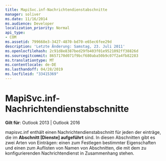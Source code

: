 ```yaml
---
title: MapiSvc.inf-Nachrichtendienstabschnitte
manager: soliver
ms.date: 11/16/2014
ms.audience: Developer
localization_priority: Normal
api_type:
- COM
ms.assetid: 799668e3-3427-4870-bd70-e65ec6fee29d
description: 'Letzte Änderung: Samstag, 23. Juli 2011'
ms.openlocfilehash: 2c91d8e8387bed29fb403f01e9521092ff38826d
ms.sourcegitcommit: 8657170d071f9bcf680aba50b9c07f2a4fb82283
ms.translationtype: MT
ms.contentlocale: de-DE
ms.lasthandoff: 04/28/2019
ms.locfileid: "33415369"
---
```

# <a name="mapisvcinf-message-service-sections"></a>MapiSvc.inf-Nachrichtendienstabschnitte

  
  
**Gilt für**: Outlook 2013 | Outlook 2016 
  
mapisvc.inf enthält einen Nachrichtendienstabschnitt für jeden der einträge, die im **Abschnitt [Dienste] aufgeführt** sind. In diesen Abschnitten gibt es zwei Arten von Einträgen: einen zum Festlegen bestimmter Eigenschaften und einen zum Auflisten von Namen von Abschnitten, die mit dem zu konfigurierenden Nachrichtendienst in Zusammenhang stehen. 
  


